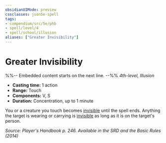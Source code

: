 ```yaml
---
obsidianUIMode: preview
cssclasses: json5e-spell
tags:
- compendium/src/5e/phb
- spell/level/4
- spell/school/illusion
aliases: ["Greater Invisibility"]
---
```

# Greater Invisibility
%%-- Embedded content starts on the next line. --%%
*4th-level, Illusion*  

- **Casting time:** 1 action
- **Range:** Touch
- **Components:** V, S
- **Duration:** Concentration, up to 1 minute

You or a creature you touch becomes [invisible](2-Mechanics/CLI/rules/conditions.md#Invisible) until the spell ends. Anything the target is wearing or carrying is [invisible](2-Mechanics/CLI/rules/conditions.md#Invisible) as long as it is on the target's person.

*Source: Player's Handbook p. 246. Available in the <span title='Systems Reference Document (5.1)'>SRD</span> and the Basic Rules (2014)*